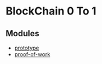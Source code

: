 # BlockChain 0 To 1

## Modules
- [prototype](https://github.com/rising-programmer/blockchain/tree/master/blockchain-0-to-1/tree/master/prototype)
- [proof-of-work](https://github.com/rising-programmer/blockchain/tree/master/blockchain-0-to-1/tree/master/proof-of-work)